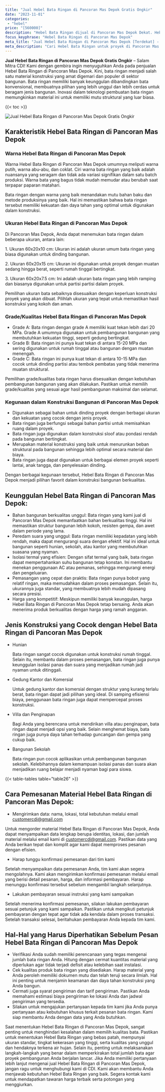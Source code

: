 ```yaml
---
title: "Jual Hebel Bata Ringan di Pancoran Mas Depok Gratis Ongkir"
date: "2023-11-01"
categories:
 - "hebel"
price: "[560000]"
description: "Hebel Bata Ringan dijual di Pancoran Mas Depok Dekat. Hebel Bata Ringan ini sering digunakan dalam proyek pembangunan sebagai material dinding yang kuat dan awet. Kontak kami untuk mendapatkan informasi lebih lanjut."
focus_keyphrase: "Hebel Bata Ringan di Pancoran Mas Depok"
meta_title: "Jual Hebel Bata Ringan di Pancoran Mas Depok [Terdekat] - CDI"
meta_description: "Cari Hebel Bata Ringan untuk proyek di Pancoran Mas Depok? Kami menyediakan Hebel Bata Ringan berkualitas untuk bahan bangunan dinding. Dapatkan penawaran terbaik sekarang."
---
```


**Jual Hebel Bata Ringan di Pancoran Mas Depok Gratis Ongkir** – Salam Mitra CDI! Kami dengan gembira ingin menyuguhkan Anda pada penjualan Hebel Bata Ringan di Pancoran Mas Depok. Kini, bata ringan menjadi salah satu material konstruksi yang amat digemari dan populer di sektor bangunan. Bata ringan memiliki banyak keunggulan dibandingkan bata konvensional, membuatnya pilihan yang lebih unggul dan lebih cerdas untuk beragam jenis bangunan. Inovasi dalam teknologi pembuatan bata ringan memungkinkan material ini untuk memiliki mutu struktural yang luar biasa.

{{< toc >}}

![Jual Hebel Bata Ringan di Pancoran Mas Depok Gratis Ongkir](/images/hebel/hebel-bataringan-24.jpg)

## Karakteristik Hebel Bata Ringan di Pancoran Mas Depok

### Warna Hebel Bata Ringan di Pancoran Mas Depok

Warna Hebel Bata Ringan di Pancoran Mas Depok umumnya meliputi warna putih, warna abu-abu, dan coklat. Ciri warna bata ringan yang baik adalah nuansanya yang seragam dan tidak ada variasi signifikan dalam satu batch produksi. Warna bata yang bagus tidak mudah memudar atau berubah saat terpapar paparan matahari.

Bata ringan dengan warna yang baik menandakan mutu bahan baku dan metode produksinya yang baik. Hal ini memastikan bahwa bata ringan tersebut memiliki kekuatan dan daya tahan yang optimal untuk digunakan dalam konstruksi.

### Ukuran Hebel Bata Ringan di Pancoran Mas Depok

Di Pancoran Mas Depok, Anda dapat menemukan bata ringan dalam beberapa ukuran, antara lain:

1\. Ukuran 60x20x10 cm: Ukuran ini adalah ukuran umum bata ringan yang biasa digunakan untuk dinding bangunan.

2\. Ukuran 60x20x15 cm: Ukuran ini digunakan untuk proyek dengan muatan sedang hingga berat, seperti rumah tinggal bertingkat.

3\. Ukuran 60x20x7.5 cm: Ini adalah ukuran bata ringan yang lebih ramping dan biasanya digunakan untuk partisi partisi dalam proyek.

Pemilihan ukuran bata sebaiknya disesuaikan dengan keperluan konstruksi proyek yang akan dibuat. Pilihlah ukuran yang tepat untuk memastikan hasil konstruksi yang kokoh dan aman.

### Grade/Kualitas Hebel Bata Ringan di Pancoran Mas Depok

*   Grade A: Bata ringan dengan grade A memiliki kuat tekan lebih dari 20 MPa. Grade A umumnya digunakan untuk pembangunan bangunan yang membutuhkan kekuatan tinggi, seperti gedung bertingkat.
*   Grade B: Bata ringan ini punya kuat tekan di antara 15-20 MPa dan sering digunakan untuk rumah tinggal atau bangunan dengan muatan menengah.
*   Grade C: Bata ringan ini punya kuat tekan di antara 10-15 MPa dan cocok untuk dinding partisi atau tembok pembatas yang tidak menerima muatan struktural.

Pemilihan grade/kualitas bata ringan harus disesuaikan dengan kebutuhan pembangunan bangunan yang akan dilakukan. Pastikan untuk memilih grade/kualitas yang sesuai agar hasil pembangunan maksimal dan selamat.

### Kegunaan dalam Konstruksi Bangunan di Pancoran Mas Depok

*   Digunakan sebagai bahan untuk dinding proyek dengan berbagai ukuran dan kekuatan yang cocok dengan jenis proyek.
*   Bata ringan juga berfungsi sebagai bahan partisi untuk memisahkan ruang dalam proyek.
*   Bata ringan juga digunakan dalam konstruksi sloof atau pondasi rendah pada bangunan bertingkat.
*   Merupakan material konstruksi yang baik untuk menurunkan beban struktural pada bangunan sehingga lebih optimal secara material dan biaya.
*   Bata ringan juga dapat digunakan untuk berbagai elemen proyek seperti lantai, anak tangga, dan penyelesaian dinding.

Dengan berbagai kegunaan tersebut, Hebel Bata Ringan di Pancoran Mas Depok menjadi pilihan favorit dalam konstruksi bangunan berkualitas.

## Keunggulan Hebel Bata Ringan di Pancoran Mas Depok:

*   Bahan bangunan berkualitas unggul: Bata ringan yang kami jual di Pancoran Mas Depok memanfaatkan bahan berkualitas tinggi. Hal ini memastikan struktur bangunan lebih kokoh, resisten gempa, dan awet dalam periode yang lama.
*   Peredam suara yang unggul: Bata ringan memiliki kepadatan yang lebih rendah, maka dapat mengurangi suara dengan efektif. Hal ini ideal untuk bangunan seperti hunian, sekolah, atau kantor yang membutuhkan suasana yang nyaman.
*   Isolasi termal yang efisien: Dengan sifat termal yang baik, bata ringan dapat mempertahankan suhu bangunan tetap konstan. Ini membantu menekan penggunaan AC atau pemanas, sehingga mengurangi energi dan pengeluaran.
*   Pemasangan yang cepat dan praktis: Bata ringan punya bobot yang relatif ringan, maka memudahkan dalam proses pemasangan. Selain itu, ukurannya juga standar, yang membuatnya lebih mudah dipasang secara presisi.
*   Harga yang kompetitif: Meskipun memiliki banyak keunggulan, harga Hebel Bata Ringan di Pancoran Mas Depok tetap bersaing. Anda akan menerima produk berkualitas dengan harga yang ramah anggaran.

## Jenis Konstruksi yang Cocok dengan Hebel Bata Ringan di Pancoran Mas Depok

*   Hunian

    Bata ringan sangat cocok digunakan untuk konstruksi rumah tinggal. Selain itu, membantu dalam proses pemasangan, bata ringan juga punya keunggulan isolasi panas dan suara yang menjadikan rumah jadi nyaman untuk ditinggali.
*   Gedung Kantor dan Komersial

    Untuk gedung kantor dan komersial dengan struktur yang kurang terlalu berat, bata ringan dapat jadi pilihan yang ideal. Di samping efisiensi biaya, penggunaan bata ringan juga dapat mempercepat proses konstruksi.
*   Villa dan Penginapan

    Bagi Anda yang berencana untuk mendirikan villa atau penginapan, bata ringan dapat menjadi opsi yang baik. Selain menghemat biaya, bata ringan juga punya daya tahan terhadap guncangan dan gempa yang cukup baik.
*   Bangunan Sekolah

    Bata ringan pun cocok aplikasikan untuk pembangunan bangunan sekolah. Kelebihannya dalam kemampuan isolasi panas dan suara akan menjadikan ruang belajar menjadi nyaman bagi para siswa.

{{< table-tables table="table26" >}}

## Cara Pemesanan Material Hebel Bata Ringan di Pancoran Mas Depok:

*   Mengirimkan data: nama, lokasi, total kebutuhan melalui email customercdi@gmail.com

Untuk mengorder material Hebel Bata Ringan di Pancoran Mas Depok, Anda dapat menyampaikan data lengkap berupa identitas, lokasi, dan jumlah material melalui email kami di customercdi@gmail.com. Pastikan data yang Anda berikan tepat dan komplit agar kami dapat memproses pesanan dengan efisien.
*   Harap tunggu konfirmasi pemesanan dari tim kami

Setelah menyampaikan data pemesanan Anda, tim kami akan segera mengolahnya. Kami akan mengirimkan konfirmasi pemesanan melalui email yang berisi detail pesanan, harga, dan informasi pembayaran. Harap menunggu konfirmasi tersebut sebelum mengambil langkah selanjutnya.
*   Lakukan pembayaran sesuai instruksi yang kami sampaikan

Setelah menerima konfirmasi pemesanan, silakan lakukan pembayaran sesuai petunjuk yang kami sampaikan. Pastikan untuk mengikuti petunjuk pembayaran dengan tepat agar tidak ada kendala dalam proses transaksi. Setelah transaksi selesai, beritahukan pembayaran Anda kepada tim kami.

## Hal-Hal yang Harus Diperhatikan Sebelum Pesan Hebel Bata Ringan di Pancoran Mas Depok

*   Verifikasi Anda sudah memiliki perencanaan yang tegas mengenai jumlah bata ringan Anda. Hitung dengan cermat kuantitas material yang diperlukan agar tidak terjadi defisit atau kelebihan saat instalasi.
*   Cek kualitas produk bata ringan yang disediakan. Harap material yang Anda peroleh memiliki dokumen mutu dan telah teruji secara ilmiah. Hal ini penting untuk menjamin keamanan dan daya tahan konstruksi yang Anda bangun.
*   Cermati juga syarat pengiriman dan tarif pengiriman. Pastikan Anda memahami estimasi biaya pengiriman ke lokasi Anda dan jadwal pengiriman yang tersedia.
*   Silakan untuk mengajukan pertanyaan kepada tim kami jika Anda punya pertanyaan atau kebutuhan khusus terkait pesanan bata ringan. Kami siap membantu Anda dengan data yang Anda butuhkan.

Saat menentukan Hebel Bata Ringan di Pancoran Mas Depok, sangat penting untuk menghindari kesalahan dalam memilih kualitas bata. Pastikan untuk menentukan Hebel Bata Ringan yang bebas patah, mempunyai ukuran standar, tingkat kekerasan yang tinggi, serta kualitas yang unggul dan hendaknya terkena air hujan. Selain itu, penting untuk melaksanakan langkah-langkah yang benar dalam memperkirakan total jumlah bata agar proyek pembangunan Anda berjalan lancar. Jika Anda memiliki pertanyaan lebih lanjut mengenai jual Hebel Bata Ringan di Pancoran Mas Depok, jangan ragu untuk menghubungi kami di CDI. Kami akan membantu Anda menjawab kebutuhan Hebel Bata Ringan yang baik. Segera kontak kami untuk mendapatkan tawaran harga terbaik serta potongan yang menggiurkan.
